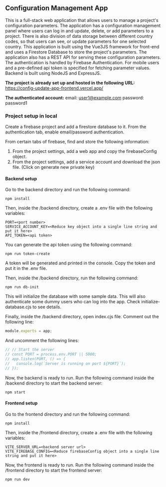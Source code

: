 ## Configuration Management App

This is a full-stack web application that allows users to manage a project's configuration parameters. The application has a configuration management panel where users can log in and update, delete, or add parameters to a project. There is also division of data storage between different country codes, so that users can see, or update parameters for one selected country. 
This application is built using the Vue3JS framework for front-end and uses a Firestore Database to store the project's parameters. The application also has a REST API for serving these configuration parameters. The authentication is handled by Firebase Authentication. For mobile users and a pre-defined api token is specified for fetching parameter values. Backend is built using NodeJS and ExpressJS. 

**The project is already set up and hosted in the following URL:** https://config-update-app-frontend.vercel.app/

**The authenticated account:** email: user1@example.com  password: password1

### Project setup in local
Create a firebase project and add a firestore database to it.
From the authentication tab, enable email/password authentication.

From certain tabs of firebase, find and store the following information:
1. From the project settings, add a web app and copy the firebaseConfig object.
2. From the project settings, add a service account and download the json file. (Click on generate new private key) 

#### Backend setup
Go to the backend directory and run the following command:
```
npm install
```

Then, inside the /backend directory, create a .env file with the following variables:
```
PORT=<port number>
SERVICE_ACCOUNT_KEY=<Reduce key object into a single line string and put it here>
API_TOKEN=<api token>
```
You can generate the api token using the following command:
```
npm run token-create
```
A token will be generated and printed in the console. Copy the token and put it in the .env file.

Then, inside the /backend directory, run the following command:
```
npm run db-init
```
This will initialize the database with some sample data. This will also authenticate some dummy users who can log into the app. Check initialize-database.cjs to see details.

Finally, inside the /backend directory, open index.cjs file. 
Comment out the following line:
```javascript
module.exports = app;
```
And uncomment the following lines:
```javascript
// // Start the server
// const PORT = process.env.PORT || 5000;
// app.listen(PORT, () => {
//   console.log(`Server is running on port ${PORT}`);
// });
```

Now, the backend is ready to run. Run the following command inside the /backend directory to start the backend server:
```
npm start
```

#### Frontend setup
Go to the frontend directory and run the following command:
```
npm install
```

Then, inside the /frontend directory, create a .env file with the following variables:
```
VITE_SERVER_URL=<backend server url>
VITE_FIREBASE_CONFIG=<Reduce firebaseConfig object into a single line string and put it here>
```

Now, the frontend is ready to run. Run the following command inside the /frontend directory to start the frontend server:
```
npm run dev
```
